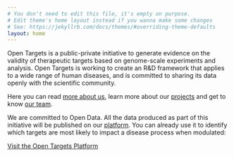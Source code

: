 ```yaml
---
# You don't need to edit this file, it's empty on purpose.
# Edit theme's home layout instead if you wanna make some changes
# See: https://jekyllrb.com/docs/themes/#overriding-theme-defaults
layout: home
---
```


Open Targets is a public-private initiative to generate evidence on the validity of therapeutic targets based on genome-scale experiments and analysis. Open Targets is working to create an R&D framework that applies to a wide range of human diseases, and is committed to sharing its data openly with the scientific community.

Here you can read [more about us](overview), learn more about our [projects](projects) and get to know [our team](people).  

We are committed to Open Data. All the data produced as part of this initiative will be published on our [platform](https://www.targetvalidation.org). 
You can already use it to identify which targets are most likely to impact a disease process when modulated:

<a class="button-small blue_normal rounded3" href="https://www.targetvalidation.org">Visit the Open Targets Platform</a>